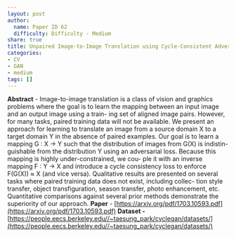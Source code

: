 ```yaml
---
layout: post
author:
  name: Paper ID 62
  difficulty: Difficulty - Medium
share: true
title: Unpaired Image-to-Image Translation using Cycle-Consistent Adversarial Networks
categories:
- CV
- GAN
- medium
tags: []
---
```

**Abstract** - Image-to-image translation is a class of vision and
graphics problems where the goal is to learn the mapping
between an input image and an output image using a train-
ing set of aligned image pairs. However, for many tasks,
paired training data will not be available. We present an
approach for learning to translate an image from a source
domain X to a target domain Y in the absence of paired
examples. Our goal is to learn a mapping G : X → Y
such that the distribution of images from G(X) is indistin-
guishable from the distribution Y using an adversarial loss.
Because this mapping is highly under-constrained, we cou-
ple it with an inverse mapping F : Y → X and introduce a
cycle consistency loss to enforce F(G(X)) ≈ X (and vice
versa). Qualitative results are presented on several tasks
where paired training data does not exist, including collec-
tion style transfer, object transfiguration, season transfer,
photo enhancement, etc. Quantitative comparisons against
several prior methods demonstrate the superiority of our
approach.
**Paper** - [https://arxiv.org/pdf/1703.10593.pdf](https://arxiv.org/pdf/1703.10593.pdf)
**Dataset -** [https://people.eecs.berkeley.edu//~taesung_park/cyclegan/datasets/](https://people.eecs.berkeley.edu//~taesung_park/cyclegan/datasets/)
    